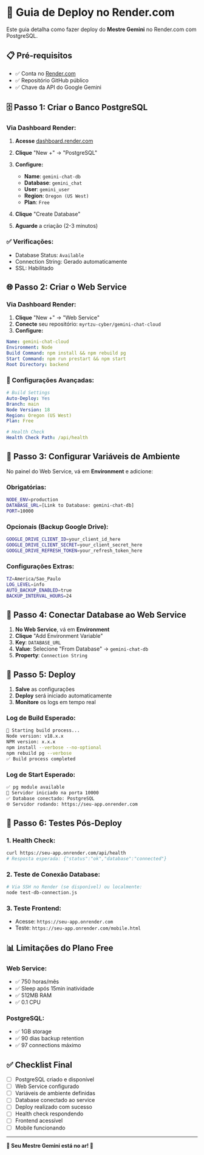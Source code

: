 # 🚀 Guia de Deploy no Render.com

Este guia detalha como fazer deploy do **Mestre Gemini** no Render.com com PostgreSQL.

## 📋 Pré-requisitos

- ✅ Conta no [Render.com](https://render.com)
- ✅ Repositório GitHub público
- ✅ Chave da API do Google Gemini

## 🗄️ Passo 1: Criar o Banco PostgreSQL

### Via Dashboard Render:

1. **Acesse** [dashboard.render.com](https://dashboard.render.com)
2. **Clique** "New +" → "PostgreSQL"
3. **Configure:**
   - **Name**: `gemini-chat-db`
   - **Database**: `gemini_chat`
   - **User**: `gemini_user`
   - **Region**: `Oregon (US West)`
   - **Plan**: `Free`

4. **Clique** "Create Database"
5. **Aguarde** a criação (2-3 minutos)

### ✅ Verificações:
- Database Status: `Available`
- Connection String: Gerado automaticamente
- SSL: Habilitado

## 🌐 Passo 2: Criar o Web Service

### Via Dashboard Render:

1. **Clique** "New +" → "Web Service"
2. **Conecte** seu repositório: `myrtzu-cyber/gemini-chat-cloud`
3. **Configure:**

```yaml
Name: gemini-chat-cloud
Environment: Node
Build Command: npm install && npm rebuild pg
Start Command: npm run prestart && npm start
Root Directory: backend
```

### 🔧 Configurações Avançadas:

```yaml
# Build Settings
Auto-Deploy: Yes
Branch: main
Node Version: 18
Region: Oregon (US West)
Plan: Free

# Health Check
Health Check Path: /api/health
```

## 🔐 Passo 3: Configurar Variáveis de Ambiente

No painel do Web Service, vá em **Environment** e adicione:

### Obrigatórias:
```bash
NODE_ENV=production
DATABASE_URL=[Link to Database: gemini-chat-db]
PORT=10000
```

### Opcionais (Backup Google Drive):
```bash
GOOGLE_DRIVE_CLIENT_ID=your_client_id_here
GOOGLE_DRIVE_CLIENT_SECRET=your_client_secret_here
GOOGLE_DRIVE_REFRESH_TOKEN=your_refresh_token_here
```

### Configurações Extras:
```bash
TZ=America/Sao_Paulo
LOG_LEVEL=info
AUTO_BACKUP_ENABLED=true
BACKUP_INTERVAL_HOURS=24
```

## 🔗 Passo 4: Conectar Database ao Web Service

1. **No Web Service**, vá em **Environment**
2. **Clique** "Add Environment Variable"
3. **Key**: `DATABASE_URL`
4. **Value**: Selecione "From Database" → `gemini-chat-db`
5. **Property**: `Connection String`

## 🚀 Passo 5: Deploy

1. **Salve** as configurações
2. **Deploy** será iniciado automaticamente
3. **Monitore** os logs em tempo real

### Log de Build Esperado:
```bash
🔧 Starting build process...
Node version: v18.x.x
NPM version: x.x.x
npm install --verbose --no-optional
npm rebuild pg --verbose
✅ Build process completed
```

### Log de Start Esperado:
```bash
✅ pg module available
🚀 Servidor iniciado na porta 10000
✅ Database conectado: PostgreSQL
🌐 Servidor rodando: https://seu-app.onrender.com
```

## 🧪 Passo 6: Testes Pós-Deploy

### 1. Health Check:
```bash
curl https://seu-app.onrender.com/api/health
# Resposta esperada: {"status":"ok","database":"connected"}
```

### 2. Teste de Conexão Database:
```bash
# Via SSH no Render (se disponível) ou localmente:
node test-db-connection.js
```

### 3. Teste Frontend:
- Acesse: `https://seu-app.onrender.com`
- Teste: `https://seu-app.onrender.com/mobile.html`

## 📊 Limitações do Plano Free

### Web Service:
- ✅ 750 horas/mês
- ✅ Sleep após 15min inatividade
- ✅ 512MB RAM
- ✅ 0.1 CPU

### PostgreSQL:
- ✅ 1GB storage
- ✅ 90 dias backup retention
- ✅ 97 connections máximo

## ✅ Checklist Final

- [ ] PostgreSQL criado e disponível
- [ ] Web Service configurado
- [ ] Variáveis de ambiente definidas
- [ ] Database conectado ao service
- [ ] Deploy realizado com sucesso
- [ ] Health check respondendo
- [ ] Frontend acessível
- [ ] Mobile funcionando

---

**🎉 Seu Mestre Gemini está no ar! 🚀**
